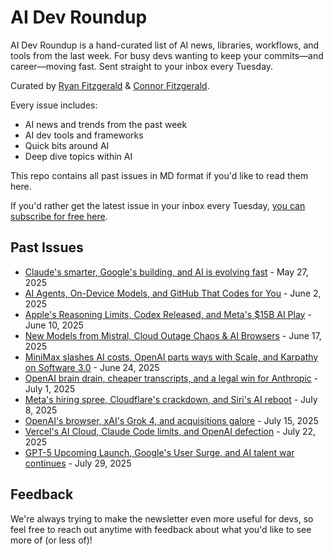 # AI Dev Roundup

AI Dev Roundup is a hand-curated list of AI news, libraries, workflows, and tools from the last week. For busy devs wanting to keep your commits—and career—moving fast. Sent straight to your inbox every Tuesday.

Curated by [Ryan Fitzgerald](https://x.com/rfitzio) & [Connor Fitzgerald](https://x.com/ConnorFitzDev).

Every issue includes:
- AI news and trends from the past week
- AI dev tools and frameworks
- Quick bits around AI
- Deep dive topics within AI

This repo contains all past issues in MD format if you'd like to read them here.

If you'd rather get the latest issue in your inbox every Tuesday, [you can subscribe for free here](https://aidevroundup.com/?ref=github).

## Past Issues

- [Claude's smarter, Google's building, and AI is evolving fast](issues/may-27-2025.md) - May 27, 2025
- [AI Agents, On-Device Models, and GitHub That Codes for You](issues/june-2-2025.md) - June 2, 2025
- [Apple's Reasoning Limits, Codex Released, and Meta's $15B AI Play](issues/june-10-2025.md) - June 10, 2025
- [New Models from Mistral, Cloud Outage Chaos & AI Browsers](issues/june-17-2025.md) - June 17, 2025
- [MiniMax slashes AI costs, OpenAI parts ways with Scale, and Karpathy on Software 3.0](issues/june-24-2025.md) - June 24, 2025
- [OpenAI brain drain, cheaper transcripts, and a legal win for Anthropic](issues/july-1-2025.md) - July 1, 2025
- [Meta's hiring spree, Cloudflare's crackdown, and Siri's AI reboot](issues/july-8-2025.md) - July 8, 2025
- [OpenAI's browser, xAI's Grok 4, and acquisitions galore](issues/july-15-2025.md) - July 15, 2025
- [Vercel's AI Cloud, Claude Code limits, and OpenAI defection](issues/july-22-2025.md) - July 22, 2025
- [GPT-5 Upcoming Launch, Google's User Surge, and AI talent war continues](issues/july-29-2025.md) - July 29, 2025

## Feedback

We're always trying to make the newsletter even more useful for devs, so feel free to reach out anytime with feedback about what you'd like to see more of (or less of)!